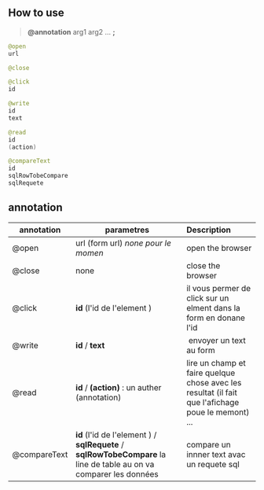 ## How to use 
> **@annotation** arg1 arg2 ... **;** 
```java
@open 
url

@close

@click 
id

@write 
id 
text

@read 
id  
(action)

@compareText 
id 
sqlRowTobeCompare 
sqlRequete  
```
## annotation
| annotation   | parametres      | Description |
|--------------|-----------|:------------|
|  @open     | url (form url) _none pour le momen_ | open the browser   |
|  @close     | none | close the  browser  |
|  @click    | **id** (l'id de l'element ) | il vous permer de click sur un elment dans la form en donane l'id |
|  @write    | **id**  / **text** | envoyer un text au form   | 
|  @read    | **id**  / **(action)** : un auther (annotation) | lire un champ et faire quelque chose avec les resultat (il fait que l'afichage poue le memont) ...| 
| @compareText      |  **id** (l'id de l'element )  / **sqlRequete**  / **sqlRowTobeCompare** la line de table au on va comparer les données | compare un innner text avac un requete sql |